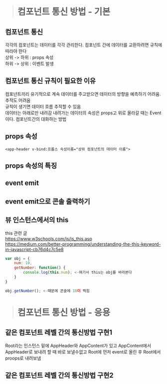 
> # 컴포넌트 통신 방법 - 기본   
   
## 컴포넌트 통신   
각각의 컴포넌트는 데이터를 각각 관리한다. 컴포넌트 간에 데이터를 교환하려면 규칙에 따라야 한다   
상위 -> 하위 : props 속성   
하위 -> 상위 : 이벤트 발생   
   
## 컴포넌트 통신 규칙이 필요한 이유   
컴포넌트끼리 유기적으로 계속 데이터를 주고받으면 데이터의 방향을 예측하기 어려움. 추적도 어려움   
규칙이 생기면 데이터 흐름 추적할 수 있음     
데이터는 아래로만 내려감 내려가는 데이터의 속성은 props고 위로 올라갈 때는 Event이다. 컴포넌트간의 대화하는 방법
   
## props 속성   
```
<app-header v-bind:프롭스 속성이름="상위 컴포넌트의 데이터 이름">   
```
## props 속성의 특징   

## event emit


## event emit으로 콘솔 출력하기   

## 뷰 인스턴스에서의 this 
this 관련 글   
https://www.w3schools.com/js/js_this.asp   
https://medium.com/better-programming/understanding-the-this-keyword-in-javascript-cb76d4c7c5e8   
```javascript
var obj = {
    num: 10,
    getNumber: function() {
        console.log(this.num); <-여기서 this는 obj를 바라본다
    }
}

obj.getNumber(); <-때문에 콘솔에 10이 찍힘
``` 
   
> # 컴포넌트 통신 방법 - 응용

   
## 같은 컴포넌트 레벨 간의 통신방법 구현1
Root라는 인스턴스 밑에 AppHeader와 AppContent가 있고 AppContent에서 AppHeader로 보내려 할 때 바로 보낼수없고 
Root에 먼저 event로 올린 후 Root에서 proops로 내려보냄   

## 같은 컴포넌트 레벨 간의 통신방법 구현2


